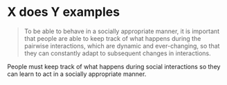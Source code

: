# X does Y examples

> To be able to behave in a socially appropriate manner, it is important that people are able to keep track of what happens during the pairwise interactions, which are dynamic and ever-changing, so that they can constantly adapt to subsequent changes in interactions.

People must keep track of what happens during social interactions so they can learn to act in a socially appropriate manner.
